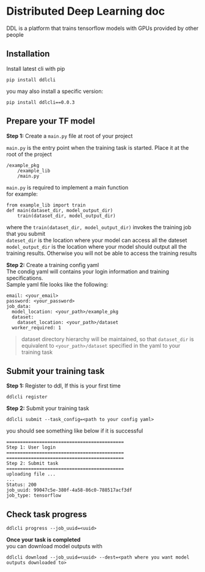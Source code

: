 # Distributed Deep Learning doc
DDL is a platform that trains tensorflow models with GPUs provided by other people

## Installation
Install latest cli with pip
```
pip install ddlcli
```
you may also install a specific version:
```
pip install ddlcli==0.0.3
```

## Prepare your TF model

**Step 1:** Create a ```main.py``` file at root of your project  

```main.py``` is the entry point when the training task is started. Place it at the root of the project
```
/example_pkg
    /example_lib
    /main.py
```
```main.py``` is required to implement a main function  
for example:
```
from example_lib import train
def main(dataset_dir, model_output_dir)
    train(dataset_dir, model_output_dir)
```
where the ```train(dataset_dir, model_output_dir)``` invokes the training job that you submit  
```dateset_dir``` is the location where your model can access all the dateset  
```model_output_dir``` is the location where your model should output all the training results. Otherwise you will not be able to access the training results  

**Step 2:** Create a training config yaml  
The condig yaml will contains your login information and training specifications.  
Sample yaml file looks like the following:  
```
email: <your_email>
password: <your_password>
job_data:
  model_location: <your_path>/example_pkg
  dataset:
    dataset_location: <your_path>/dataset
  worker_required: 1
```
> dataset directory hierarchy will be maintained, so that ```dataset_dir``` is equivalent to ```<your_path>/dataset``` specified in the yaml to your training task

## Submit your training task  
 
**Step 1:** Register to ddl, If this is your first time  
```
ddlcli register
```

**Step 2:** Submit your training task
```
ddlcli submit --task_config=<path to your config yaml>
```
you should see something like below if it is successful
```
===========================================
Step 1: User login
===========================================
===========================================
Step 2: Submit task
===========================================
uploading file ...
...
Status: 200
job_uuid: 99047c5e-380f-4a58-86c0-788517acf3df
job_type: tensorflow
```


## Check task progress
```
ddlcli progress --job_uuid=<uuid>
```
**Once your task is completed**  
you can download model outputs with 
```
ddlcli download --job_uuid=<uuid> --dest=<path where you want model outputs downloaded to>
```